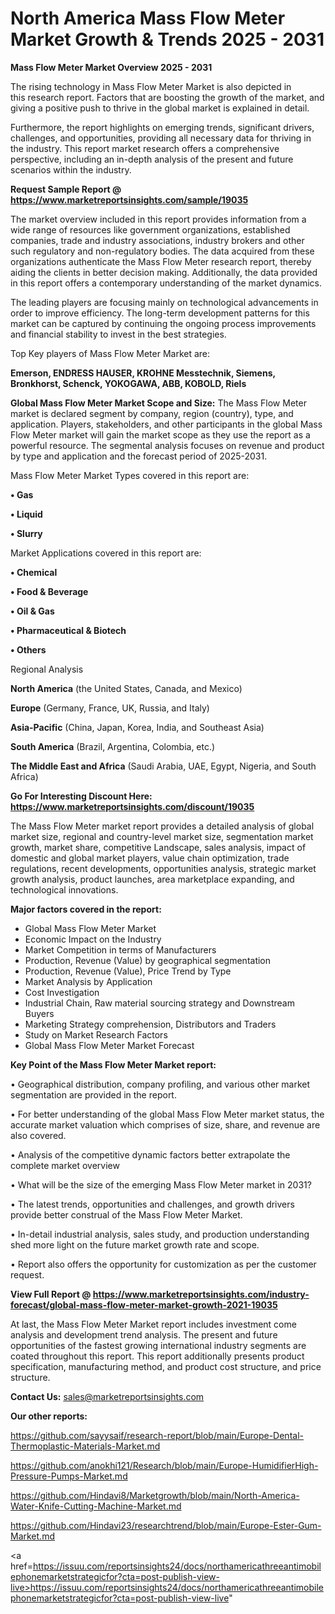 # North America Mass Flow Meter Market Growth & Trends 2025 - 2031

<Strong> Mass Flow Meter Market Overview 2025 - 2031</strong>

The rising technology in Mass Flow Meter Market is also depicted in this research report. Factors that are boosting the growth of the market, and giving a positive push to thrive in the global market is explained in detail.

Furthermore, the report highlights on emerging trends, significant drivers, challenges, and opportunities, providing all necessary data for thriving in the industry. This report market research offers a comprehensive perspective, including an in-depth analysis of the present and future scenarios within the industry.

<strong>Request Sample Report @ <a href=https://www.marketreportsinsights.com/sample/19035>https://www.marketreportsinsights.com/sample/19035</a></strong>

The market overview included in this report provides information from a wide range of resources like government organizations, established companies, trade and industry associations, industry brokers and other such regulatory and non-regulatory bodies. The data acquired from these organizations authenticate the Mass Flow Meter research report, thereby aiding the clients in better decision making. Additionally, the data provided in this report offers a contemporary understanding of the market dynamics.

The leading players are focusing mainly on technological advancements in order to improve efficiency. The long-term development patterns for this market can be captured by continuing the ongoing process improvements and financial stability to invest in the best strategies.

Top Key players of Mass Flow Meter Market are:

<strong>Emerson, ENDRESS HAUSER, KROHNE Messtechnik, Siemens, Bronkhorst, Schenck, YOKOGAWA, ABB, KOBOLD, Riels</strong>

<strong><b>Global Mass Flow Meter Market Scope and Size:</b></strong>
The Mass Flow Meter market is declared segment by company, region (country), type, and application. Players, stakeholders, and other participants in the global Mass Flow Meter market will gain the market scope as they use the report as a powerful resource. The segmental analysis focuses on revenue and product by type and application and the forecast period of 2025-2031.

Mass Flow Meter Market Types covered in this report are:

<strong>• Gas

• Liquid

• Slurry</strong>

Market Applications covered in this report are:

<strong>• Chemical

• Food & Beverage

• Oil & Gas

• Pharmaceutical & Biotech

• Others</strong> 

Regional Analysis

<strong>North America</strong> (the United States, Canada, and Mexico)

<strong>Europe</strong> (Germany, France, UK, Russia, and Italy)

<strong>Asia-Pacific</strong> (China, Japan, Korea, India, and Southeast Asia)

<strong>South America</strong> (Brazil, Argentina, Colombia, etc.)

<strong>The Middle East and Africa</strong> (Saudi Arabia, UAE, Egypt, Nigeria, and South Africa)

<strong>Go For Interesting Discount Here: <a href=https://www.marketreportsinsights.com/discount/19035>https://www.marketreportsinsights.com/discount/19035</a></strong>

The Mass Flow Meter market report provides a detailed analysis of global market size, regional and country-level market size, segmentation market growth, market share, competitive Landscape, sales analysis, impact of domestic and global market players, value chain optimization, trade regulations, recent developments, opportunities analysis, strategic market growth analysis, product launches, area marketplace expanding, and technological innovations.

<strong><b>Major factors covered in the report:</b></strong>
<ul>
  <li>Global Mass Flow Meter Market </li>
  <li>Economic Impact on the Industry</li>
  <li>Market Competition in terms of Manufacturers</li>
  <li>Production, Revenue (Value) by geographical segmentation</li>
  <li>Production, Revenue (Value), Price Trend by Type</li>
  <li>Market Analysis by Application</li>
  <li>Cost Investigation</li>
  <li>Industrial Chain, Raw material sourcing strategy and Downstream Buyers</li>
  <li>Marketing Strategy comprehension, Distributors and Traders</li>
  <li>Study on Market Research Factors</li>
  <li>Global Mass Flow Meter Market Forecast</li>
</ul>

<strong><b>Key Point of the Mass Flow Meter Market report:</b></strong>

• Geographical distribution, company profiling, and various other market segmentation are provided in the report.

• For better understanding of the global Mass Flow Meter market status, the accurate market valuation which comprises of size, share, and revenue are also covered.

• Analysis of the competitive dynamic factors better extrapolate the complete market overview

• What will be the size of the emerging Mass Flow Meter market in 2031?

• The latest trends, opportunities and challenges, and growth drivers provide better construal of the Mass Flow Meter Market.

• In-detail industrial analysis, sales study, and production understanding shed more light on the future market growth rate and scope.

• Report also offers the opportunity for customization as per the customer request.

<strong><b>View Full Report @ <a href=https://www.marketreportsinsights.com/industry-forecast/global-mass-flow-meter-market-growth-2021-19035>https://www.marketreportsinsights.com/industry-forecast/global-mass-flow-meter-market-growth-2021-19035</a></b></strong>


At last, the Mass Flow Meter Market report includes investment come analysis and development trend analysis. The present and future opportunities of the fastest growing international industry segments are coated throughout this report. This report additionally presents product specification, manufacturing method, and product cost structure, and price structure.

<strong>Contact Us:</strong>
sales@marketreportsinsights.com

<strong>Our other reports:</strong>

<a href=https://github.com/sayysaif/research-report/blob/main/Europe-Dental-Thermoplastic-Materials-Market.md>https://github.com/sayysaif/research-report/blob/main/Europe-Dental-Thermoplastic-Materials-Market.md</a>

<a href=https://github.com/anokhi121/Research/blob/main/Europe-HumidifierHigh-Pressure-Pumps-Market.md>https://github.com/anokhi121/Research/blob/main/Europe-HumidifierHigh-Pressure-Pumps-Market.md</a>

<a href=https://github.com/Hindavi8/Marketgrowth/blob/main/North-America-Water-Knife-Cutting-Machine-Market.md>https://github.com/Hindavi8/Marketgrowth/blob/main/North-America-Water-Knife-Cutting-Machine-Market.md</a>

<a href=https://github.com/Hindavi23/researchtrend/blob/main/Europe-Ester-Gum-Market.md>https://github.com/Hindavi23/researchtrend/blob/main/Europe-Ester-Gum-Market.md</a>

<a href=https://issuu.com/reportsinsights24/docs/northamericathreeantimobilephonemarketstrategicfor?cta=post-publish-view-live>https://issuu.com/reportsinsights24/docs/northamericathreeantimobilephonemarketstrategicfor?cta=post-publish-view-live</a>"
